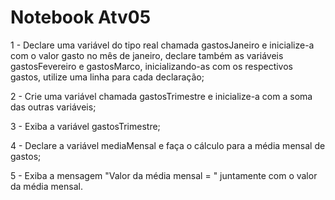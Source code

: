 # Notebook Atv05

1 - Declare uma variável do tipo real chamada gastosJaneiro e inicialize-a com o valor gasto no mês de janeiro, declare também as variáveis gastosFevereiro e gastosMarco, inicializando-as com os respectivos gastos, utilize uma linha para cada declaração;

2 - Crie uma variável chamada gastosTrimestre e inicialize-a com a soma das outras variáveis;

3 - Exiba a variável gastosTrimestre;

4 - Declare a variável mediaMensal e faça o cálculo para a média mensal de gastos;

5 - Exiba a mensagem "Valor da média mensal = " juntamente com o valor da média mensal.
